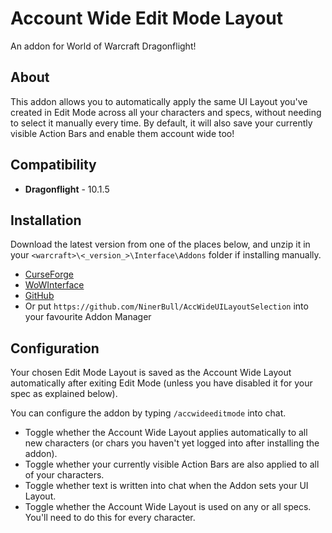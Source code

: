 # Account Wide Edit Mode Layout

An addon for World of Warcraft Dragonflight!

## About
This addon allows you to automatically apply the same UI Layout you've created in Edit Mode across all your characters and specs, without needing to select it manually every time.
By default, it will also save your currently visible Action Bars and enable them account wide too!

## Compatibility
* **Dragonflight** - 10.1.5

## Installation
Download the latest version from one of the places below, and unzip it in your `<warcraft>\<_version_>\Interface\Addons` folder if installing manually.

* [CurseForge](https://www.curseforge.com/wow/addons/account-wide-ui)
* [WoWInterface](https://www.wowinterface.com/downloads/info26459-AccountWideUILayoutSelection.html)
* [GitHub](https://github.com/NinerBull/AccWideUILayoutSelection/releases/latest)
* Or put `https://github.com/NinerBull/AccWideUILayoutSelection` into your favourite Addon Manager


## Configuration
Your chosen Edit Mode Layout is saved as the Account Wide Layout automatically after exiting Edit Mode (unless you have disabled it for your spec as explained below).

You can configure the addon by typing `/accwideeditmode` into chat.

* Toggle whether the Account Wide Layout applies automatically to all new characters (or chars you haven't yet logged into after installing the addon).
* Toggle whether your currently visible Action Bars are also applied to all of your characters.
* Toggle whether text is written into chat when the Addon sets your UI Layout.
* Toggle whether the Account Wide Layout is used on any or all specs. You'll need to do this for every character.

